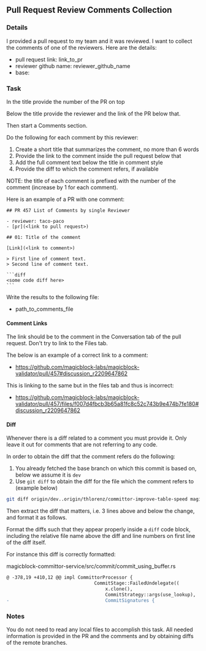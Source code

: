 ## Pull Request Review Comments Collection

### Details

I provided a pull request to my team and it was reviewed.
I want to collect the comments of one of the reviewers. Here are the details:

- pull request link: link_to_pr
- reviewer github name: reviewer_github_name
- base: <base branch of commit>

### Task

In the title provide the number of the PR on top

Below the title provide the reviewer and the link of the PR below that.

Then start a Comments section.

Do the following for each comment by this reviewer:

1. Create a short title that summarizes the comment, no more than 6 words
2. Provide the link to the comment inside the pull request below that
3. Add the full comment text below the title in comment style
4. Provide the diff to which the comment refers, if available

NOTE: the title of each comment is prefixed with the number of the comment (increase by 1 for each comment).

Here is an example of a PR with one comment:

    ## PR 457 List of Comments by single Reviewer

    - reviewer: taco-paco
    - [pr](<link to pull request>)

    ## 01: Title of the comment

    [Link](<link to comment>)

    > First line of comment text.
    > Second line of comment text.

    ```diff
    <some code diff here>
    ```


Write the results to the following file:

- path_to_comments_file

#### Comment Links

The link should be to the comment in the Conversation tab of the pull request. Don't try to
link to the Files tab.

The below is an example of a correct link to a comment:

- https://github.com/magicblock-labs/magicblock-validator/pull/457#discussion_r2209647862

This is linking to the same but in the files tab and thus is incorrect:

- https://github.com/magicblock-labs/magicblock-validator/pull/457/files/f007d4fbcb3b65a81fc8c52c743b9e474b7fe180#discussion_r2209647862

#### Diff

Whenever there is a diff related to a comment you must provide it. Only leave it out for
comments that are not referring to any code.

In order to obtain the diff that the comment refers do the following:

1. You already fetched the base branch on which this commit is based on, below we assume it is
`dev`
2. Use `git diff` to obtain the diff for the file which the comment refers to (example below)

```sh
git diff origin/dev..origin/thlorenz/committor-improve-table-speed magicblock-committor-service/src/commit/commit_using_buffer.rs`
```

Then extract the diff that matters, i.e. 3 lines above and below the change, and format it as
follows.

Format the diffs such that they appear properly inside a `diff` code block, including
the relative file name above the diff and line numbers on first line of the diff itself.

For instance this diff is correctly formatted:

magicblock-committor-service/src/commit/commit_using_buffer.rs
```diff
@ -378,19 +410,12 @@ impl CommittorProcessor {
                                CommitStage::FailedUndelegate((
                                    x.clone(),
                                    CommitStrategy::args(use_lookup),
-                                   CommitSignatures {
```

### Notes

You do not need to read any local files to accomplish this task.
All needed information is provided in the PR and the comments and by obtaining diffs of the
remote branches.
